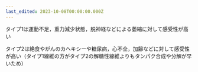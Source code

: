 ```yaml
---
last_edited: 2023-10-08T00:00:00.000Z
---
```




タイプ1は運動不足，重力減少状態，脱神経などによる萎縮に対して感受性が高い

タイプ2は絶食やがんのカヘキシーや糖尿病，心不全，加齢などに対して感受性が高い（タイプ1線維の方がタイプ2の解糖性線維よりもタンパク合成や分解が早いため）
